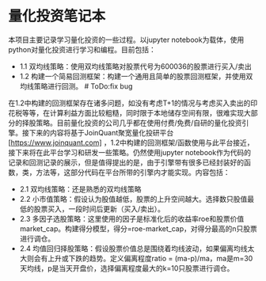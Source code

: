 # 量化投资笔记本
本项目主要记录学习量化投资的一些过程。以jupyter notebook为载体，使用python对量化投资进行学习和编程。目前包括：
* 1.1 双均线策略：使用双均线策略对股票代号为600036的股票进行买入/卖出
* 1.2 构建一个简易回测框架：构建一个通用且简单的股票回测框架，并使用双均线策略进行回测。 # ToDo:fix bug

在1.2中构建的回测框架存在诸多问题，如没有考虑T+1的情况与考虑买入卖出的印花税等等，在计算利益方面比较粗糙，同时限于本地储存空间有限，很难实现大部分的择股策略。目前量化投资的公司几乎都在使用付费/免费/自研的量化投资引擎。接下来的内容将基于JoinQuant聚宽量化投研平台[https://www.joinquant.com] ，1.2中构建的回测框架/函数使用与此平台接近，接下来将在此平台学习和研发一些策略。仍然使用jupyter notebook作为代码的记录和回测记录的展示，但是值得提出的是，由于引擎带有很多已经封装好的函数，类，方法等，这部分代码在平台所带的引擎内才能实现。内容包括：
* 2.1 双均线策略：还是熟悉的双均线策略
* 2.2 小市值策略：假设认为股值越低，股票的上升空间越大。选择数只股值最低的股票买入，一段时间后更新（买入/卖出）。
* 2.3 多因子选股策略：这里使用的因子是标准化后的收益率roe和股票价值market_cap。构建得分模型，得分=roe-market_cap，对得分最高的n只股票进行调仓。
* 2.4 均值回归择股策略：假设股票价值总是围绕着均线波动，如果偏离均线太大则会有上升或下跌的趋势。定义偏离程度ratio = (ma-p)/ma，ma是m=30天均线，p是当天开盘价，选择偏离程度最大的k=10只股票进行调仓。
